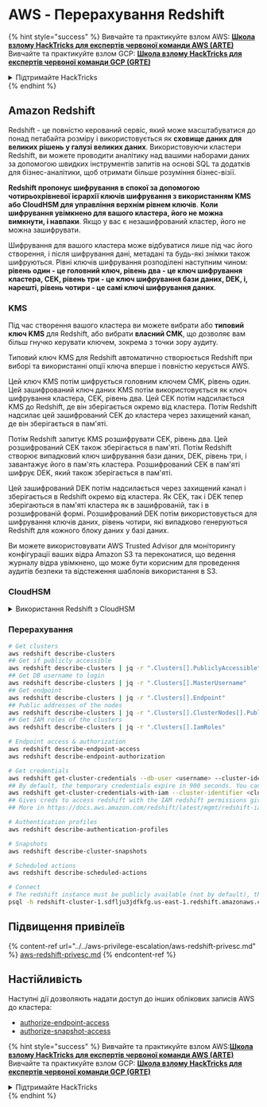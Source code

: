 # AWS - Перерахування Redshift

{% hint style="success" %}
Вивчайте та практикуйте взлом AWS: <img src="/.gitbook/assets/image.png" alt="" data-size="line">[**Школа взлому HackTricks для експертів червоної команди AWS (ARTE)**](https://training.hacktricks.xyz/courses/arte)<img src="/.gitbook/assets/image.png" alt="" data-size="line">\
Вивчайте та практикуйте взлом GCP: <img src="/.gitbook/assets/image (2).png" alt="" data-size="line">[**Школа взлому HackTricks для експертів червоної команди GCP (GRTE)**<img src="/.gitbook/assets/image (2).png" alt="" data-size="line">](https://training.hacktricks.xyz/courses/grte)

<details>

<summary>Підтримайте HackTricks</summary>

* Перевірте [**плани підписки**](https://github.com/sponsors/carlospolop)!
* **Приєднуйтесь до** 💬 [**групи Discord**](https://discord.gg/hRep4RUj7f) або [**групи Telegram**](https://t.me/peass) або **слідкуйте** за нами на **Twitter** 🐦 [**@hacktricks\_live**](https://twitter.com/hacktricks\_live)**.**
* **Поширюйте хакерські трюки, надсилаючи PR до** [**HackTricks**](https://github.com/carlospolop/hacktricks) та [**HackTricks Cloud**](https://github.com/carlospolop/hacktricks-cloud) репозиторіїв на GitHub.

</details>
{% endhint %}

## Amazon Redshift

Redshift - це повністю керований сервіс, який може масштабуватися до понад петабайта розміру і використовується як **сховище даних для великих рішень у галузі великих даних**. Використовуючи кластери Redshift, ви можете проводити аналітику над вашими наборами даних за допомогою швидких інструментів запитів на основі SQL та додатків для бізнес-аналітики, щоб отримати більше розуміння бізнес-візії.

**Redshift пропонує шифрування в спокої за допомогою чотирьохрівневої ієрархії ключів шифрування з використанням KMS або CloudHSM для управління верхнім рівнем ключів**. **Коли шифрування увімкнено для вашого кластера, його не можна вимкнути, і навпаки**. Якщо у вас є незашифрований кластер, його не можна зашифрувати.

Шифрування для вашого кластера може відбуватися лише під час його створення, і після шифрування дані, метадані та будь-які знімки також шифруються. Рівні ключів шифрування розподілені наступним чином: **рівень один - це головний ключ, рівень два - це ключ шифрування кластера, CEK, рівень три - це ключ шифрування бази даних, DEK, і, нарешті, рівень чотири - це самі ключі шифрування даних**.

### KMS

Під час створення вашого кластера ви можете вибрати або **типовий ключ KMS** для Redshift, або вибрати **власний CMK**, що дозволяє вам більш гнучко керувати ключем, зокрема з точки зору аудиту.

Типовий ключ KMS для Redshift автоматично створюється Redshift при виборі та використанні опції ключа вперше і повністю керується AWS.

Цей ключ KMS потім шифрується головним ключем CMK, рівень один. Цей зашифрований ключ даних KMS потім використовується як ключ шифрування кластера, CEK, рівень два. Цей CEK потім надсилається KMS до Redshift, де він зберігається окремо від кластера. Потім Redshift надсилає цей зашифрований CEK до кластера через захищений канал, де він зберігається в пам'яті.

Потім Redshift запитує KMS розшифрувати CEK, рівень два. Цей розшифрований CEK також зберігається в пам'яті. Потім Redshift створює випадковий ключ шифрування бази даних, DEK, рівень три, і завантажує його в пам'ять кластера. Розшифрований CEK в пам'яті шифрує DEK, який також зберігається в пам'яті.

Цей зашифрований DEK потім надсилається через захищений канал і зберігається в Redshift окремо від кластера. Як CEK, так і DEK тепер зберігаються в пам'яті кластера як в зашифрованій, так і в розшифрованій формі. Розшифрований DEK потім використовується для шифрування ключів даних, рівень чотири, які випадково генеруються Redshift для кожного блоку даних у базі даних.

Ви можете використовувати AWS Trusted Advisor для моніторингу конфігурації ваших відра Amazon S3 та переконатися, що ведення журналу відра увімкнено, що може бути корисним для проведення аудитів безпеки та відстеження шаблонів використання в S3.

### CloudHSM

<details>

<summary>Використання Redshift з CloudHSM</summary>

При роботі з CloudHSM для здійснення шифрування спочатку вам потрібно налаштувати довірче з'єднання між вашим клієнтом HSM та Redshift, використовуючи клієнтські та серверні сертифікати.

Це з'єднання необхідне для забезпечення безпечних комунікацій, що дозволяє надсилати ключі шифрування між вашим клієнтом HSM та вашими кластерами Redshift. Використовуючи випадково згенеровану пару приватного та публічного ключів, Redshift створює публічний клієнтський сертифікат, який шифрується та зберігається Redshift. Його потрібно завантажити та зареєструвати на вашому клієнті HSM та призначити йому відповідний розділ HSM.

Потім вам потрібно налаштувати Redshift з наступними деталями вашого клієнта HSM: IP-адреса HSM, назва розділу HSM, пароль розділу HSM та публічний сертифікат сервера HSM, який шифрується CloudHSM за допомогою внутрішнього головного ключа. Після надання цієї інформації Redshift підтвердить та перевірить, що він може підключитися та отримати доступ до розробницького розділу.

Якщо ваші внутрішні політики безпеки або управління вимагають, щоб ви застосовували обертання ключів, то це можливо з Redshift, дозволяючи вам обертати ключі шифрування для зашифрованих кластерів, проте вам слід усвідомлювати, що під час процесу обертання ключів кластер буде недоступний на дуже короткий період часу, тому найкраще обертати ключі лише тоді, коли вам це потрібно, або якщо ви вважаєте, що вони можуть бути компрометовані.

Під час обертання Redshift буде обертати CEK для вашого кластера та для будь-яких резервних копій цього кластера. Він оберне DEK для кластера, але неможливо обернути DEK для знімків, збережених в S3, які були зашифровані за допомогою DEK. Кластер буде переведений у стан "обертання ключів" до завершення процесу, після чого статус повернеться до "доступний".

</details>

### Перерахування
```bash
# Get clusters
aws redshift describe-clusters
## Get if publicly accessible
aws redshift describe-clusters | jq -r ".Clusters[].PubliclyAccessible"
## Get DB username to login
aws redshift describe-clusters | jq -r ".Clusters[].MasterUsername"
## Get endpoint
aws redshift describe-clusters | jq -r ".Clusters[].Endpoint"
## Public addresses of the nodes
aws redshift describe-clusters | jq -r ".Clusters[].ClusterNodes[].PublicIPAddress"
## Get IAM roles of the clusters
aws redshift describe-clusters | jq -r ".Clusters[].IamRoles"

# Endpoint access & authorization
aws redshift describe-endpoint-access
aws redshift describe-endpoint-authorization

# Get credentials
aws redshift get-cluster-credentials --db-user <username> --cluster-identifier <cluster-id>
## By default, the temporary credentials expire in 900 seconds. You can optionally specify a duration between 900 seconds (15 minutes) and 3600 seconds (60 minutes).
aws redshift get-cluster-credentials-with-iam --cluster-identifier <cluster-id>
## Gives creds to access redshift with the IAM redshift permissions given to the current AWS account
## More in https://docs.aws.amazon.com/redshift/latest/mgmt/redshift-iam-access-control-identity-based.html

# Authentication profiles
aws redshift describe-authentication-profiles

# Snapshots
aws redshift describe-cluster-snapshots

# Scheduled actions
aws redshift describe-scheduled-actions

# Connect
# The redshift instance must be publicly available (not by default), the sg need to allow inbounds connections to the port and you need creds
psql -h redshift-cluster-1.sdflju3jdfkfg.us-east-1.redshift.amazonaws.com -U admin -d dev -p 5439
```
## Підвищення привілеїв

{% content-ref url="../../aws-privilege-escalation/aws-redshift-privesc.md" %}
[aws-redshift-privesc.md](../../aws-privilege-escalation/aws-redshift-privesc.md)
{% endcontent-ref %}

## Настійливість

Наступні дії дозволяють надати доступ до інших облікових записів AWS до кластера:

* [authorize-endpoint-access](https://docs.aws.amazon.com/cli/latest/reference/redshift/authorize-endpoint-access.html)
* [authorize-snapshot-access](https://docs.aws.amazon.com/cli/latest/reference/redshift/authorize-snapshot-access.html)

{% hint style="success" %}
Вивчайте та практикуйте взлом AWS:<img src="/.gitbook/assets/image.png" alt="" data-size="line">[**Школа взлому HackTricks для експертів червоної команди AWS (ARTE)**](https://training.hacktricks.xyz/courses/arte)<img src="/.gitbook/assets/image.png" alt="" data-size="line">\
Вивчайте та практикуйте взлом GCP: <img src="/.gitbook/assets/image (2).png" alt="" data-size="line">[**Школа взлому HackTricks для експертів червоної команди GCP (GRTE)**<img src="/.gitbook/assets/image (2).png" alt="" data-size="line">](https://training.hacktricks.xyz/courses/grte)

<details>

<summary>Підтримайте HackTricks</summary>

* Перевірте [**плани підписки**](https://github.com/sponsors/carlospolop)!
* **Приєднуйтесь до** 💬 [**групи Discord**](https://discord.gg/hRep4RUj7f) або [**групи Telegram**](https://t.me/peass) або **слідкуйте** за нами на **Twitter** 🐦 [**@hacktricks\_live**](https://twitter.com/hacktricks\_live)**.**
* **Поширюйте хакерські трюки, надсилаючи PR до** [**HackTricks**](https://github.com/carlospolop/hacktricks) та [**HackTricks Cloud**](https://github.com/carlospolop/hacktricks-cloud) репозиторіїв GitHub.

</details>
{% endhint %}
